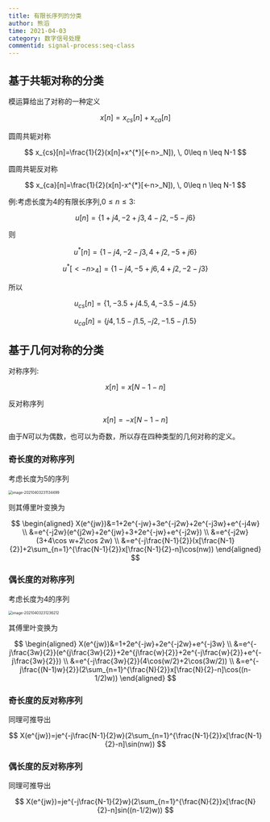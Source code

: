 ```yaml
---
title: 有限长序列的分类
author: 熊滔
time: 2021-04-03
category: 数字信号处理
commentid: signal-process:seq-class
---
```


## 基于共轭对称的分类

模运算给出了对称的一种定义

$$
x[n]=x_{cs}[n]+x_{ca}[n]
$$

圆周共轭对称

$$
x_{cs}[n]=\frac{1}{2}(x[n]+x^{*}[<-n>_N]), \, 0\leq n \leq N-1
$$

圆周共轭反对称

$$
x_{ca}[n]=\frac{1}{2}(x[n]-x^{*}[<-n>_N]), \, 0\leq n \leq N-1
$$


例:考虑长度为$4$的有限长序列,$0\leq n \leq 3$:

$$
u[n]=\{1+j4,-2+j3,4-j2,-5-j6\}
$$

则

$$
u^{*}[n]=\{1-j4,-2-j3,4+j2,-5+j6\}
$$

$$
u^{*}[<-n>_4]=\{1-j4,-5+j6,4+j2,-2-j3\}
$$

所以

$$
u_{cs}[n]=\{1,-3.5+j4.5,4,-3.5-j4.5\}
$$

$$
u_{ca}[n]=\{j4,1.5-j1.5,-j2,-1.5-j1.5\}
$$


## 基于几何对称的分类
对称序列:

$$
x[n]=x[N-1-n]
$$

反对称序列

$$
x[n]=-x[N-1-n]
$$

由于$N$可以为偶数，也可以为奇数，所以存在四种类型的几何对称的定义。


### 奇长度的对称序列

考虑长度为$5$的序列

<img src="https://cdn.jsdelivr.net/gh/LastKnightCoder/ImgHosting2/20210403231134.png" alt="image-20210403231134499" style="zoom:50%;" />

则其傅里叶变换为

$$
\begin{aligned}
X(e^{jw})&=1+2e^{-jw}+3e^{-j2w}+2e^{-j3w}+e^{-j4w} \\
&=e^{-j2w}(e^{j2w}+2e^{jw}+3+2e^{-jw}+e^{-j2w}) \\
&=e^{-j2w}(3+4\cos w+2\cos 2w) \\
&=e^{-j\frac{N-1}{2}}(x[\frac{N-1}{2}]+2\sum_{n=1}^{\frac{N-1}{2}}x[\frac{N-1}{2}-n]\cos(nw))
\end{aligned}
$$

### 偶长度的对称序列

考虑长度为$4$的序列

<img src="https://cdn.jsdelivr.net/gh/LastKnightCoder/ImgHosting2/20210403231236.png" alt="image-20210403231236212" style="zoom:50%;" />

其傅里叶变换为

$$
\begin{aligned}
X(e^{jw})&=1+2e^{-jw}+2e^{-j2w}+e^{-j3w} \\
&=e^{-j\frac{3w}{2}}(e^{j\frac{3w}{2}}+2e^{j\frac{w}{2}}+2e^{-j\frac{w}{2}}+e^{-j\frac{3w}{2}}) \\
&=e^{-j\frac{3w}{2}}(4\cos(w/2)+2\cos(3w/2)) \\
&=e^{-j\frac{(N-1)w}{2}}(2\sum_{n=1}^{\frac{N}{2}}x[\frac{N}{2}-n]\cos((n-1/2)w))
\end{aligned}
$$

### 奇长度的反对称序列
同理可推导出

$$
X(e^{jw})=je^{-j\frac{N-1}{2}w}(2\sum_{n=1}^{\frac{N-1}{2}}x[\frac{N-1}{2}-n]\sin(nw))
$$

### 偶长度的反对称序列

同理可推导出

$$
X(e^{jw})=je^{-j\frac{N-1}{2}w}(2\sum_{n=1}^{\frac{N}{2}}x[\frac{N}{2}-n]sin((n-1/2)w))
$$

